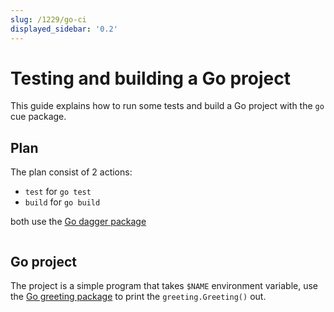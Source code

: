 ```yaml
---
slug: /1229/go-ci
displayed_sidebar: '0.2'
---
```


# Testing and building a Go project

This guide explains how to run some tests and build a Go project with the `go` cue package.

## Plan

The plan consist of 2 actions:

- `test` for `go test`
- `build` for `go build`

both use the [Go dagger package](https://github.com/dagger/dagger/tree/main/pkg/universe.dagger.io/go)

```cue file=../../plans/go-ci/plan.cue
```

## Go project

The project is a simple program that takes `$NAME` environment variable, use the [Go greeting package](https://github.com/dagger/dagger/tree/main/docs/plans/go-ci/hello/greeting) to print the `greeting.Greeting()` out.

```go file=../../plans/go-ci/hello/main.go title=hello/main.go
```

```go file=../../plans/go-ci/hello/greeting/greeting.go title=hello/greeting/greeting.go
```

```go file=../../plans/go-ci/hello/greeting/greeting_test.go title=hello/greeting/greeting_test.go
```
